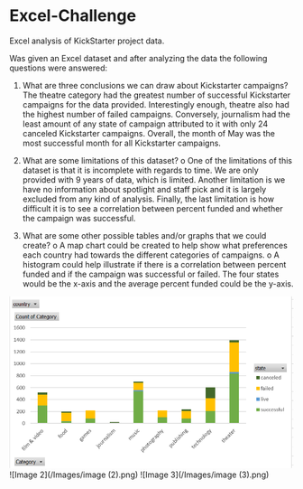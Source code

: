 # Excel-Challenge
Excel analysis of KickStarter project data.

Was given an Excel dataset and after analyzing the data the following questions were answered:

1.  What are three conclusions we can draw about Kickstarter campaigns?
The theatre category had the greatest number of successful Kickstarter campaigns for the data provided. Interestingly enough, theatre also had the highest number of failed campaigns.
Conversely, journalism had the least amount of any state of campaign attributed to it with only 24 canceled Kickstarter campaigns.
Overall, the month of May was the most successful month for all Kickstarter campaigns.

2.  What are some limitations of this dataset? 
o  One of the limitations of this dataset is that it is incomplete with regards to time. We are only provided with 9 years of data, which is limited. Another limitation is we have no information about spotlight and staff pick and it is largely excluded from any kind of analysis. Finally, the last limitation is how difficult it is to see a correlation between percent funded and whether the campaign was successful.

3.  What are some other possible tables and/or graphs that we could create?
o  A map chart could be created to help show what preferences each country had towards the different categories of campaigns.
o  A histogram could help illustrate if there is a correlation between percent funded and if the campaign was successful or failed. The four states would be the x-axis and the average percent funded could be the y-axis.

![Image](/Images/image.png)
![Image 2](/Images/image (2).png)
![Image 3](/Images/image (3).png)

